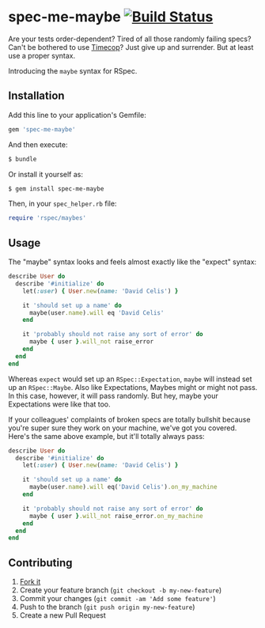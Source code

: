 # spec-me-maybe [![Build Status](http://img.shields.io/badge/build-probably-yellow.svg)][travis]

Are your tests order-dependent? Tired of all those randomly failing specs? Can't be bothered to use [Timecop][timecop]? Just give up and surrender. But at least use a proper syntax.

Introducing the `maybe` syntax for RSpec.

[timecop]: https://github.com/travisjeffery/timecop
[travis]: https://travis-ci.org/davidcelis/spec-me-maybe
[travis-badge]: https://travis-ci.org/davidcelis/spec-me-maybe.svg?branch=master

## Installation

Add this line to your application's Gemfile:

```ruby
gem 'spec-me-maybe'
```

And then execute:

```sh
$ bundle
```

Or install it yourself as:

```sh
$ gem install spec-me-maybe
```

Then, in your `spec_helper.rb` file:

```ruby
require 'rspec/maybes'
```

## Usage

The "maybe" syntax looks and feels almost exactly like the "expect" syntax:

```ruby
describe User do
  describe '#initialize' do
    let(:user) { User.new(name: 'David Celis') }

    it 'should set up a name' do
      maybe(user.name).will eq 'David Celis'
    end

    it 'probably should not raise any sort of error' do
      maybe { user }.will_not raise_error
    end
  end
end
```

Whereas `expect` would set up an `RSpec::Expectation`, `maybe` will instead set up an `RSpec::Maybe`. Also like Expectations, Maybes might or might not pass. In this case, however, it will pass randomly. But hey, maybe your Expectations were like that too.

If your colleagues' complaints of broken specs are totally bullshit because you're super sure they work on your machine, we've got you covered. Here's the same above example, but it'll totally always pass:

```ruby
describe User do
  describe '#initialize' do
    let(:user) { User.new(name: 'David Celis') }

    it 'should set up a name' do
      maybe(user.name).will eq('David Celis').on_my_machine
    end

    it 'probably should not raise any sort of error' do
      maybe { user }.will_not raise_error.on_my_machine
    end
  end
end
```

## Contributing

1. [Fork it](https://github.com/davidcelis/spec-me-maybe/fork)
2. Create your feature branch (`git checkout -b my-new-feature`)
3. Commit your changes (`git commit -am 'Add some feature'`)
4. Push to the branch (`git push origin my-new-feature`)
5. Create a new Pull Request

